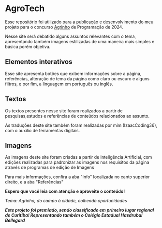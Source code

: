 # AgroTech

Esse repositório foi utilizado para a publicação e desenvolvimento do meu projeto para o concurso [Agrinho](https://www.sistemafaep.org.br/agrinho/) de Programação de 2024.

Nesse site será debatido alguns assuntos relevantes com o tema, apresentando também imagens estilizadas de uma maneira mais simples e básica porém objetiva.

## Elementos interativos

Esse site apresenta botões que exibem informações sobre a página, referências, alteração de tema da página como claro ou escuro e alguns filtros, e por fim, a linguagem em português ou inglês.

## Textos

Os textos presentes nesse site foram realizados a partir de pesquisas,estudos e referências de conteúdos relacionados ao assunto.

As traduções deste site também foram realizadas por mim (IzaacCoding36), com o auxílio de ferramentas digitais.

## Imagens

As imagens deste site foram criadas a partir de Inteligência Artificial, com edições realizadas para padronizar as imagens nos requisitos da página através de programas de edição de Imagens

Para mais informações, confira a aba "Info" localizada no canto superior direito, e a aba "Referências"

**Espero que você leia com atenção e aproveite o conteúdo!**

*Tema: Agrinho, do campo à cidade, colhendo oportunidades*

_**Este projeto foi premiado, sendo classificado em primeiro lugar regional de Curitiba! Representando também o Colégio Estadual Hasdrubal Bellegard**_
